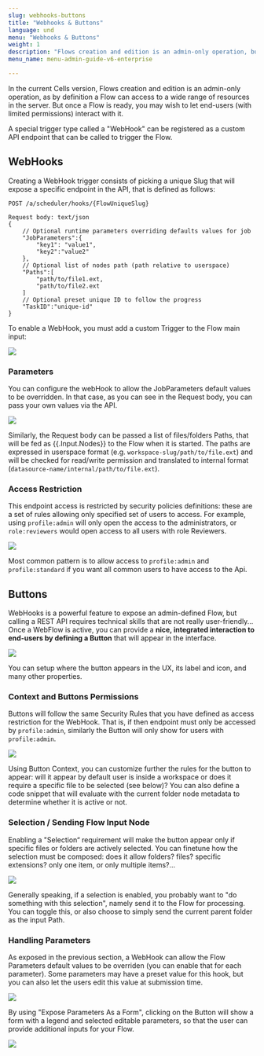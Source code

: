 ```yaml
---
slug: webhooks-buttons
title: "Webhooks & Buttons"
language: und
menu: "Webhooks & Buttons"
weight: 1
description: "Flows creation and edition is an admin-only operation, but once a Flow is ready, you have ways to let end-users with limited permissions interacting with it."
menu_name: menu-admin-guide-v6-enterprise

---
```

In the current Cells version, Flows creation and edition is an admin-only operation, as by definition a Flow can access to a wide range of resources in the server. But once a Flow is ready, you may wish to let end-users (with limited permissions) interact with it. 

A special trigger type called a "WebHook" can be registered as a custom API endpoint that can be called to trigger the Flow.

## WebHooks

Creating a WebHook trigger consists of picking a unique Slug that will expose a specific endpoint in the API, that is defined as follows:
```
POST /a/scheduler/hooks/{FlowUniqueSlug}

Request body: text/json
{
    // Optional runtime parameters overriding defaults values for job
    "JobParameters":{
        "key1": "value1", 
        "key2":"value2"
    },
    // Optional list of nodes path (path relative to userspace)
    "Paths":[
        "path/to/file1.ext,
        "path/to/file2.ext
    ]
    // Optional preset unique ID to follow the progress
    "TaskID":"unique-id"
}
```

To enable a WebHook, you must add a custom Trigger to the Flow main input: 

![](../../images/0_overview/webhook-trigger-dialog.png)

### Parameters

You can configure the webHook to allow the JobParameters default values to be overridden. In that case, as you can see in the Request body, you can pass your own values via the API.

![](../../images/0_overview/webhook-dialog-apislug.png)

Similarly, the Request body can be passed a list of files/folders Paths, that will be fed as {{.Input.Nodes}} to the Flow when it is started. The paths are expressed in userspace format (e.g. `workspace-slug/path/to/file.ext`) and will be checked for read/write permission and translated to internal format (`datasource-name/internal/path/to/file.ext`).

### Access Restriction

This endpoint access is restricted by security policies definitions: these are a set of rules allowing only specified set of users to access. For example, using `profile:admin` will only open the access to the administrators, or `role:reviewers` would open access to all users with role Reviewers.

![](../../images/0_overview/webhook-dialog-access-policies.png)

Most common pattern is to allow access to `profile:admin` and `profile:standard` if you want all common users to have access to the Api.

## Buttons

WebHooks is a powerful feature to expose an admin-defined Flow, but calling a REST API requires technical skills that are not really user-friendly... Once a WebFlow is active, you can provide a **nice, integrated interaction to end-users by defining a Button** that will appear in the interface.

![](../../images/0_overview/webhook-dialog-enable-button.png)

You can setup where the button appears in the UX, its label and icon, and many other properties.

### Context and Buttons Permissions

Buttons will follow the same Security Rules that you have defined as access restriction for the WebHook. That is, if then endpoint must only be accessed by `profile:admin`, similarly the Button will only show for users with `profile:admin`. 

![](../../images/0_overview/webhook-dialog-button-context.png)

Using Button Context, you can customize further the rules for the button to appear: will it appear by default user is inside a workspace or does it require a specific file to be selected (see below)? You can also define a code snippet that will evaluate with the current folder node metadata to determine whether it is active or not.  

### Selection / Sending Flow Input Node

Enabling a "Selection“ requirement will make the button appear only if specific files or folders are actively selected. You can finetune how the selection must be composed: does it allow folders? files? specific extensions? only one item, or only multiple items?... 

![](../../images/0_overview/webhook-dialog-button-selection.png)

Generally speaking, if a selection is enabled, you probably want to "do something with this selection", namely send it to the Flow for processing. You can toggle this, or also choose to simply send the current parent folder as the input Path.

### Handling Parameters

As exposed in the previous section, a WebHook can allow the Flow Parameters default values to be overriden (you can enable that for each parameter). Some parameters may have a preset value for this hook, but you can also let the users edit this value at submission time. 

![](../../images/0_overview/webhook-dialog-button-parameters.png)

By using "Expose Parameters As a Form", clicking on the Button will show a form with a legend and selected editable parameters, so that the user can provide additional inputs for your Flow.

![](../../images/0_overview/webhook-dialog-button-parameters-user.png)